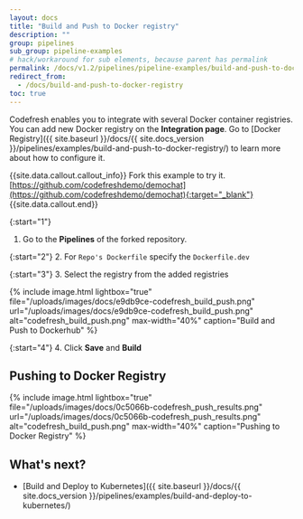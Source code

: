 ```yaml
---
layout: docs
title: "Build and Push to Docker registry"
description: ""
group: pipelines
sub_group: pipeline-examples
# hack/workaround for sub elements, because parent has permalink
permalink: /docs/v1.2/pipelines/pipeline-examples/build-and-push-to-docker-registry/
redirect_from:
  - /docs/build-and-push-to-docker-registry
toc: true
---
```

Codefresh enables you to integrate with several Docker container registries. You can add new Docker registry on the **Integration page**. Go to [Docker Registry]({{ site.baseurl }}/docs/{{ site.docs_version }}/pipelines/examples/build-and-push-to-docker-registry/) to learn more about how to configure it.

{{site.data.callout.callout_info}}
Fork this example to try it.  [https://github.com/codefreshdemo/demochat](https://github.com/codefreshdemo/demochat){:target="_blank"}
{{site.data.callout.end}}

{:start="1"}
1. Go to the **Pipelines** of the forked repository.

{:start="2"}
2. For `Repo's Dockerfile` specify the `Dockerfile.dev`

{:start="3"}
3. Select the registry from the added registries

{% include 
image.html 
lightbox="true" 
file="/uploads/images/docs/e9db9ce-codefresh_build_push.png" 
url="/uploads/images/docs/e9db9ce-codefresh_build_push.png"
alt="codefresh_build_push.png" 
max-width="40%"
caption="Build and Push to Dockerhub"
%}

{:start="4"}
4. Click __Save__ and __Build__

## Pushing to Docker Registry

{% include 
image.html 
lightbox="true" 
file="/uploads/images/docs/0c5066b-codefresh_push_results.png" 
url="/uploads/images/docs/0c5066b-codefresh_push_results.png"
alt="codefresh_build_push.png" 
max-width="40%"
caption="Pushing to Docker Registry"
%}

## What's next?
- [Build and Deploy to Kubernetes]({{ site.baseurl }}/docs/{{ site.docs_version }}/pipelines/examples/build-and-deploy-to-kubernetes/)
